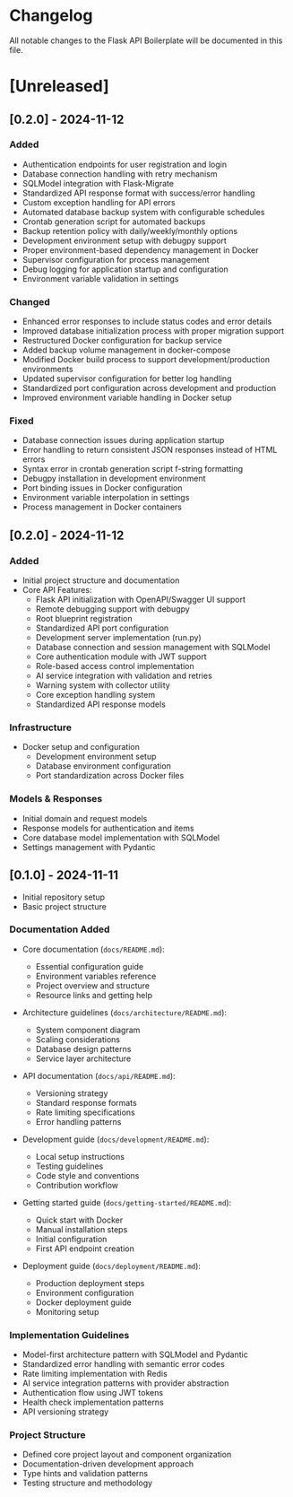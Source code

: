 # Changelog

All notable changes to the Flask API Boilerplate will be documented in this file.

# [Unreleased]

## [0.2.0] - 2024-11-12

### Added
- Authentication endpoints for user registration and login
- Database connection handling with retry mechanism
- SQLModel integration with Flask-Migrate
- Standardized API response format with success/error handling
- Custom exception handling for API errors
- Automated database backup system with configurable schedules
- Crontab generation script for automated backups
- Backup retention policy with daily/weekly/monthly options
- Development environment setup with debugpy support
- Proper environment-based dependency management in Docker
- Supervisor configuration for process management
- Debug logging for application startup and configuration
- Environment variable validation in settings

### Changed
- Enhanced error responses to include status codes and error details
- Improved database initialization process with proper migration support
- Restructured Docker configuration for backup service
- Added backup volume management in docker-compose
- Modified Docker build process to support development/production environments
- Updated supervisor configuration for better log handling
- Standardized port configuration across development and production
- Improved environment variable handling in Docker setup

### Fixed
- Database connection issues during application startup
- Error handling to return consistent JSON responses instead of HTML errors
- Syntax error in crontab generation script f-string formatting
- Debugpy installation in development environment
- Port binding issues in Docker configuration
- Environment variable interpolation in settings
- Process management in Docker containers

## [0.2.0] - 2024-11-12

### Added
- Initial project structure and documentation
- Core API Features:
  - Flask API initialization with OpenAPI/Swagger UI support
  - Remote debugging support with debugpy
  - Root blueprint registration
  - Standardized API port configuration
  - Development server implementation (run.py)
  - Database connection and session management with SQLModel
  - Core authentication module with JWT support
  - Role-based access control implementation
  - AI service integration with validation and retries
  - Warning system with collector utility
  - Core exception handling system
  - Standardized API response models

### Infrastructure
- Docker setup and configuration
  - Development environment setup
  - Database environment configuration
  - Port standardization across Docker files

### Models & Responses
- Initial domain and request models
- Response models for authentication and items
- Core database model implementation with SQLModel
- Settings management with Pydantic


## [0.1.0] - 2024-11-11

- Initial repository setup
- Basic project structure

### Documentation Added
- Core documentation (`docs/README.md`):
  - Essential configuration guide
  - Environment variables reference
  - Project overview and structure
  - Resource links and getting help

- Architecture guidelines (`docs/architecture/README.md`):
  - System component diagram
  - Scaling considerations
  - Database design patterns
  - Service layer architecture

- API documentation (`docs/api/README.md`):
  - Versioning strategy
  - Standard response formats
  - Rate limiting specifications
  - Error handling patterns

- Development guide (`docs/development/README.md`):
  - Local setup instructions
  - Testing guidelines
  - Code style and conventions
  - Contribution workflow

- Getting started guide (`docs/getting-started/README.md`):
  - Quick start with Docker
  - Manual installation steps
  - Initial configuration
  - First API endpoint creation

- Deployment guide (`docs/deployment/README.md`):
  - Production deployment steps
  - Environment configuration
  - Docker deployment guide
  - Monitoring setup

### Implementation Guidelines
- Model-first architecture pattern with SQLModel and Pydantic
- Standardized error handling with semantic error codes
- Rate limiting implementation with Redis
- AI service integration patterns with provider abstraction
- Authentication flow using JWT tokens
- Health check implementation patterns
- API versioning strategy

### Project Structure
- Defined core project layout and component organization
- Documentation-driven development approach
- Type hints and validation patterns
- Testing structure and methodology